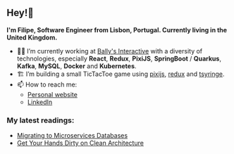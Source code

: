 ## Hey!👋

**I'm Filipe, Software Engineer from Lisbon, Portugal. Currently living in the United Kingdom.**

- :man_technologist: I’m currently working at [Bally's Interactive](https://careers.ballysinteractive.com/) with a diversity of technologies, especially **React**, **Redux**, **PixiJS**, **SpringBoot** / **Quarkus**, **Kafka**, **MySQL**, **Docker** and **Kubernetes**.
- :building_construction: I’m building a small TicTacToe game using [pixijs](https://github.com/pixijs/pixijs), [redux](https://github.com/reduxjs/redux) and [tsyringe](https://github.com/microsoft/tsyringe).
- :mailbox: How to reach me:
  * [Personal website](https://filipec.dev/)
  * [LinkedIn](https://www.linkedin.com/in/filipecosta-dev/)

### My latest readings:

* [Migrating to Microservices Databases](https://developers.redhat.com/books/migrating-microservice-databases-relational-monolith-distributed-data)
* [Get Your Hands Dirty on Clean Architecture](https://reflectoring.io/book/)

